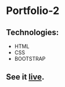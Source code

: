 # Portfolio-2

## Technologies:

- HTML
- CSS
- BOOTSTRAP

## See it [live](https://botirmasharipov.github.io/portfolio2/).

